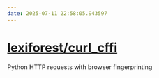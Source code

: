 ```yaml
---
date: 2025-07-11 22:58:05.943597
---
```


# [lexiforest/curl_cffi](https://github.com/lexiforest/curl_cffi)

Python HTTP requests with browser fingerprinting
